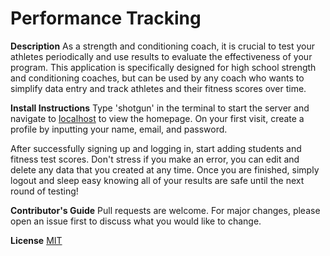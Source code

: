 # Performance Tracking

**Description**
As a strength and conditioning coach, it is crucial to test your athletes periodically and use results to evaluate the effectiveness of your program. This application is specifically designed for high school strength and conditioning coaches, but can be used by any coach who wants to simplify data entry and track athletes and their fitness scores over time. 

**Install Instructions**
Type 'shotgun' in the terminal to start the server and navigate to [localhost](https://localhost:9393) to view the homepage. On your first visit, create a profile by inputting your name, email, and password. 

After successfully signing up and logging in, start adding students and fitness test scores. Don't stress if you make an error, you can edit and delete any data that you created at any time. Once you are finished, simply logout and sleep easy knowing all of your results are safe until the next round of testing! 

**Contributor's Guide**
Pull requests are welcome. For major changes, please open an issue first to discuss what you would like to change.

**License**
[MIT](https://choosealicense.com/licenses/mit/)